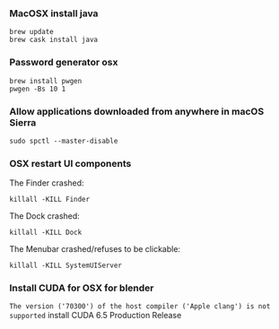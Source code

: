 ### MacOSX install java
```
brew update
brew cask install java
```

### Password generator osx

```
brew install pwgen
pwgen -Bs 10 1
```

### Allow applications downloaded from anywhere in macOS Sierra

`sudo spctl --master-disable`

### OSX restart UI components

The Finder crashed:

`killall -KILL Finder`

The Dock crashed:

`killall -KILL Dock`

The Menubar crashed/refuses to be clickable:

`killall -KILL SystemUIServer`

### Install CUDA for OSX for blender

`The version ('70300') of the host compiler ('Apple clang') is not supported` install CUDA 6.5 Production Release
